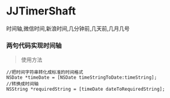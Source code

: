 # JJTimerShaft
时间轴,微信时间,新浪时间,几分钟前,几天前,几月几号

### 两句代码实现时间轴
> 使用方法
```
//把时间字符串转化成标准的时间格式
NSDate *timeDate = [NSDate timeStringToDate:timeString];
//转换成时间轴
NSString *requiredString = [timeDate dateToRequiredString];
```

